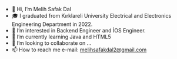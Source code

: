 - 👋 Hi, I’m Melih Safak Dal
- 🎓 I graduated from Kırklareli University Electrical and Electronics Engineering Department in 2022.
- 👀 I’m interested in Backend Engineer and İOS Engineer.
- 🌱 I’m currently learning Java and HTML5
- 💞️ I’m looking to collaborate on ...
- 📫 How to reach me e-mail: melihsafakdal2@gmail.com

<html>
  
  
 </html>
 
 
